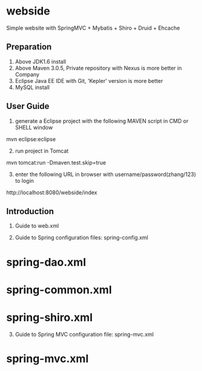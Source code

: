 webside
====

Simple website with SpringMVC + Mybatis + Shiro + Druid + Ehcache

## Preparation

1. Above JDK1.6 install
2. Above Maven 3.0.5, Private repository with Nexus is more better in Company
3. Eclipse Java EE IDE with Git, 'Kepler' version is more better
4. MySQL install

## User Guide

1. generate a Eclipse project with the following MAVEN script in CMD or SHELL window

  mvn eclipse:eclipse
  
2. run project in Tomcat

  mvn tomcat:run -Dmaven.test.skip=true
  
3. enter the following URL in browser with username/password(zhang/123) to login

  http://localhost:8080/webside/index


## Introduction
1. Guide to web.xml

2. Guide to Spring configuration files: spring-config.xml
# spring-dao.xml
# spring-common.xml
# spring-shiro.xml

3. Guide to Spring MVC configuration file: spring-mvc.xml
# spring-mvc.xml